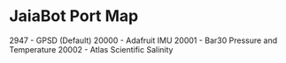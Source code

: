 # JaiaBot Port Map

2947 - GPSD (Default)
20000 - Adafruit IMU
20001 - Bar30 Pressure and Temperature
20002 - Atlas Scientific Salinity
